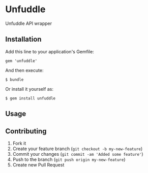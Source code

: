 # Unfuddle

Unfuddle API wrapper

## Installation

Add this line to your application's Gemfile:

    gem 'unfuddle'

And then execute:

    $ bundle

Or install it yourself as:

    $ gem install unfuddle

## Usage



## Contributing

1. Fork it
2. Create your feature branch (`git checkout -b my-new-feature`)
3. Commit your changes (`git commit -am 'Added some feature'`)
4. Push to the branch (`git push origin my-new-feature`)
5. Create new Pull Request
